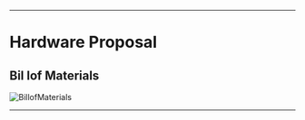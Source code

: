 _ _ _
# Hardware Proposal

## Bil lof Materials
![BillofMaterials](https://user-images.githubusercontent.com/102606124/221490742-905b1721-8120-4834-99f0-3e1cf9a256d8.png)

_ _ _
